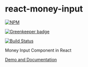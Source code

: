 # react-money-input

[![NPM](https://nodei.co/npm/react-money-input.png?mini=true)](https://nodei.co/npm/react-money-input/)

[![Greenkeeper badge](https://badges.greenkeeper.io/AvraamMavridis/react-money-input.svg)](https://greenkeeper.io/)

[![Build Status](https://travis-ci.org/AvraamMavridis/react-money-input.svg?branch=master)](https://travis-ci.org/AvraamMavridis/react-money-input)

Money Input Component in React

[Demo and Documentation](https://avraammavridis.github.io/react-money-input/)
